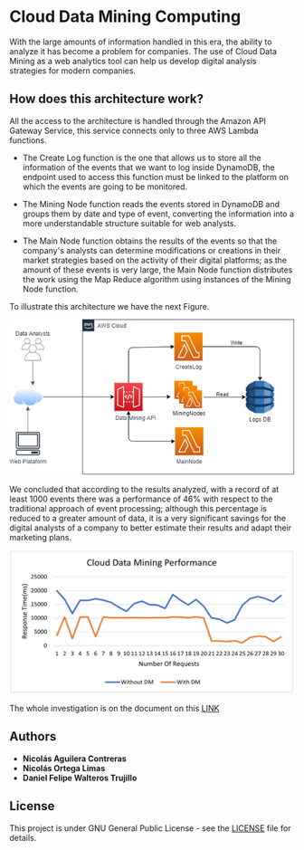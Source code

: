 # Cloud Data Mining Computing

With the large amounts of information handled in this era, the ability to analyze it has become a problem for companies.
The use of Cloud Data Mining as a web analytics tool can help us develop digital analysis strategies for modern companies.

## How does this architecture work? 
All the access to the architecture is handled through the Amazon API Gateway Service, this service connects only to three AWS Lambda functions.

* The Create Log function is the one that allows us to store all the information of the events that we want to log inside DynamoDB, the endpoint used to access this function must be linked to the platform on which the events are going to be monitored.

* The Mining Node function reads the events stored in DynamoDB and groups them by date and type of event, converting the information into a more understandable structure suitable for web analysts.

* The Main Node function obtains the results of the events so that the company's analysts can determine modifications or creations in their market strategies based on the activity of their digital platforms; as the amount of these events is very large, the Main Node function distributes the work using the Map Reduce algorithm using instances of the Mining Node function.

To illustrate this architecture we have the next Figure.

![img1](img/arq.PNG)

We concluded that according to the results analyzed, with a record of at least 1000 events there was a performance of 46% with respect to the traditional approach of event processing; although this percentage is reduced to a greater amount of data, it is a very significant savings for the digital analysts of a company to better estimate their results and adapt their marketing plans.

![img1](img/results.JPG)

The whole investigation is on the document on this [LINK](/Paper.pdf)

## Authors

* **Nicolás Aguilera Contreras** 
* **Nicolás Ortega Limas**
* **Daniel Felipe Walteros Trujillo**

## License

This project is under GNU General Public License - see the [LICENSE](LICENSE) file for details.
